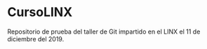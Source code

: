 # CursoLINX
Repositorio de prueba del taller de Git impartido en el LINX el 11 de diciembre del 2019.
